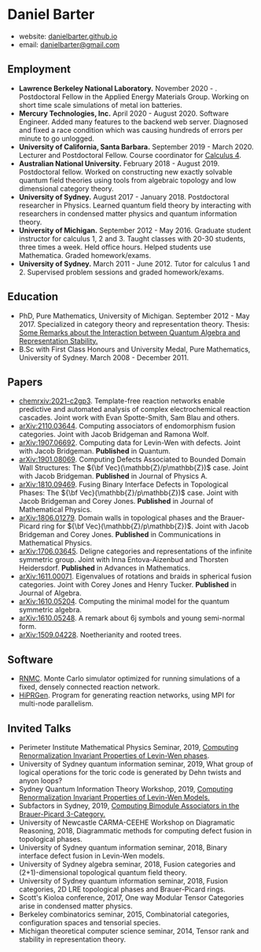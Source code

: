 # Daniel Barter

- website: [danielbarter.github.io](http://danielbarter.github.io/)
- email: <danielbarter@gmail.com>


## Employment
- **Lawrence Berkeley National Laboratory.** November 2020 - . Postdoctoral Fellow in the Applied Energy Materials Group. Working on short time scale simulations of metal ion batteries.
- **Mercury Technologies, Inc.** April 2020 - August 2020. Software Engineer. Added many features to the backend web server. Diagnosed and fixed a race condition which was causing hundreds of errors per minute to go unlogged.
- **University of California, Santa Barbara.** September 2019 - March 2020. Lecturer and Postdoctoral Fellow. Course coordinator for [Calculus 4](https://danielbarter.github.io/pdf/calc_4_slides.pdf).
- **Australian National University.** February 2018 - August 2019. Postdoctoral fellow. Worked on constructing new exactly solvable quantum field theories using tools from algebraic topology and low dimensional category theory.
- **University of Sydney.** August 2017 - January 2018. Postdoctoral researcher in Physics. Learned quantum field theory by interacting with researchers in condensed matter physics and quantum information theory.
- **University of Michigan.** September 2012 - May 2016. Graduate student instructor for calculus 1, 2 and 3. Taught classes with 20-30 students, three times a week. Held office hours. Helped students use Mathematica. Graded homework/exams.
- **University of Sydney.** March 2011 - June 2012. Tutor for calculus 1 and 2. Supervised problem sessions and graded homework/exams.

## Education
- PhD, Pure Mathematics, University of Michigan. September 2012 - May 2017. Specialized in category theory and representation theory. Thesis: [Some Remarks about the Interaction between Quantum Algebra and Representation Stability.](https://danielbarter.github.io/pdf/thesis.pdf)
- B.Sc with First Class Honours and University Medal, Pure Mathematics, University of Sydney. March 2008 - December 2011.

## Papers
- [chemrxiv:2021-c2gp3](https://doi.org/10.26434/chemrxiv-2021-c2gp3). Template-free reaction networks enable predictive and automated analysis of complex electrochemical reaction cascades. Joint work with Evan Spotte-Smith, Sam Blau and others.
- [arXiv:2110.03644](http://arxiv.org/abs/2110.03644). Computing associators of endomorphism fusion categories. Joint with Jacob Bridgeman and Ramona Wolf.
- [arXiv:1907.06692](https://arxiv.org/abs/1907.06692). Computing data for Levin-Wen with defects. Joint with Jacob Bridgeman. **Published** in Quantum.
- [arXiv:1901.08069](https://arxiv.org/abs/1901.08069). Computing Defects Associated to Bounded Domain Wall Structures: The ${\bf Vec}(\mathbb{Z}/p\mathbb{Z})$ case. Joint with Jacob Bridgeman. **Published** in Journal of Physics A.
- [arXiv:1810.09469](https://arxiv.org/abs/1810.09469). Fusing Binary Interface Defects in Topological Phases: The ${\bf Vec}(\mathbb{Z}/p\mathbb{Z})$ case. Joint with Jacob Bridgeman and Corey Jones. **Published** in Journal of Mathematical Physics.
- [arXiv:1806.01279](https://arxiv.org/abs/1806.01279). Domain walls in topological phases and the Brauer-Picard ring for ${\bf Vec}(\mathbb{Z}/p\mathbb{Z})$. Joint with Jacob Bridgeman and Corey Jones. **Published** in Communications in Mathematical Physics.
- [arXiv:1706.03645](https://arxiv.org/abs/1706.03645). Deligne categories and representations of the infinite symmetric group. Joint with Inna Entova-Aizenbud and Thorsten Heidersdorf. **Published** in Advances in Mathematics.
- [arXiv:1611.00071](https://arxiv.org/abs/1611.00071). Eigenvalues of rotations and braids in spherical fusion categories. Joint with Corey Jones and Henry Tucker. **Published** in Journal of Algebra.
- [arXiv:1610.05204](https://arxiv.org/abs/1610.05204). Computing the minimal model for the quantum symmetric algebra.
- [arXiv:1610.05248](https://arxiv.org/abs/1610.05248). A remark about 6j symbols and young semi-normal form.
- [arXiv:1509.04228](http://arxiv.org/abs/1509.04228). Noetherianity and rooted trees.

## Software
- [RNMC](https://github.com/BlauGroup/RNMC). Monte Carlo simulator optimized for running simulations of a fixed, densely connected reaction network.
- [HiPRGen](https://github.com/BlauGroup/HiPRGen). Program for generating reaction networks, using MPI for multi-node parallelism.

## Invited Talks
- Perimeter Institute Mathematical Physics Seminar, 2019, [Computing Renormalization Invariant Properties of Levin-Wen phases](http://pirsa.org/displayFlash.php?id=19080085).
- University of Sydney quantum information seminar, 2019, What group of logical operations for the toric code is generated by Dehn twists and anyon loops?
- Sydney Quantum Information Theory Workshop, 2019, [Computing Renormalization Invariant Properties of Levin-Wen Models.](https://danielbarter.github.io/pdf/coogee_talk_physics.pdf)
- Subfactors in Sydney, 2019, [Computing Bimodule Associators in the Brauer-Picard 3-Category.](https://danielbarter.github.io/pdf/coogee_talk_math.pdf)
- University of Newcastle CARMA-CEEHE Workshop on Diagramatic Reasoning, 2018, Diagrammatic methods for computing defect fusion in topological phases.
- University of Sydney quantum information seminar, 2018, Binary interface defect fusion in Levin-Wen models.
- University of Sydney algebra seminar, 2018, Fusion categories and (2+1)-dimensional topological quantum field theory.
- University of Sydney quantum information seminar, 2018, Fusion categories, 2D LRE topological phases and Brauer-Picard rings.
- Scott's Kioloa conference, 2017, One way Modular Tensor Categories arise in condensed matter physics.
- Berkeley combinatorics seminar, 2015, Combinatorial categories, configuration spaces and tensorial species.
- Michigan theoretical computer science seminar, 2014, Tensor rank and stability in representation theory.
